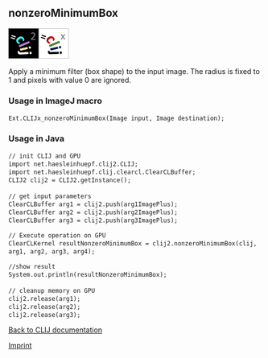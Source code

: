 ## nonzeroMinimumBox
![Image](images/mini_clij2_logo.png)![Image](images/mini_clijx_logo.png)

Apply a minimum filter (box shape) to the input image. The radius is fixed to 1 and pixels with value 0 are ignored.

### Usage in ImageJ macro
```
Ext.CLIJx_nonzeroMinimumBox(Image input, Image destination);
```


### Usage in Java
```
// init CLIJ and GPU
import net.haesleinhuepf.clij2.CLIJ;
import net.haesleinhuepf.clij.clearcl.ClearCLBuffer;
CLIJ2 clij2 = CLIJ2.getInstance();

// get input parameters
ClearCLBuffer arg1 = clij2.push(arg1ImagePlus);
ClearCLBuffer arg2 = clij2.push(arg2ImagePlus);
ClearCLBuffer arg3 = clij2.push(arg3ImagePlus);
```

```
// Execute operation on GPU
ClearCLKernel resultNonzeroMinimumBox = clij2.nonzeroMinimumBox(clij, arg1, arg2, arg3, arg4);
```

```
//show result
System.out.println(resultNonzeroMinimumBox);

// cleanup memory on GPU
clij2.release(arg1);
clij2.release(arg2);
clij2.release(arg3);
```


[Back to CLIJ documentation](https://clij.github.io/)

[Imprint](https://clij.github.io/imprint)
